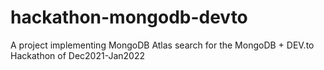 # hackathon-mongodb-devto
A project implementing MongoDB Atlas search for the MongoDB + DEV.to Hackathon of Dec2021-Jan2022
